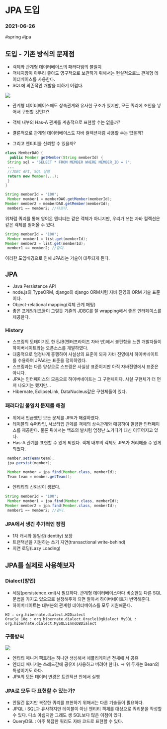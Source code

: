 # JPA 도입
### 2021-06-26
#spring #jpa
## 도입 - 기존 방식의 문제점
- 객체와 관계형 데이터베이스의 패러다임의 불일치
- 객체지향이 아무리 좋아도 영구적으로 보관하기 위해서는 현실적으로느 관계형 데이터베이스를 사용한다.
- SQL에 의존적인 개발을 피하기 어렵다.


![](JPA%20%EB%8F%84%EC%9E%85/jpa-basic-pdf%20%E1%84%91%E1%85%A9%E1%86%AF%E1%84%83%E1%85%A5%20%E1%84%8B%E1%85%A7%E1%86%AF%E1%84%80%E1%85%B5.png)
- 관계형 데이터베이스에도 상속관계와 유사한 구조가 있지만, 모든 쿼리에 조인을 넣어서 구현할 것인가?
- 객체 내부의 Has-A 관계를 계층적으로 표현할 수는 없을까?
- 결론적으로 관계형 데이터베이스도 자바 컬렉션처럼 사용할 수는 없을까?

- 그리고 엔티티를 신뢰할 수 있을까?
```java
class MemberDAO {
  public Member getMember(String memberId) {
 String sql = "SELECT * FROM MEMBER WHERE MEMBER_ID = ?";
 ...
 //JDBC API, SQL 실행
 return new Member(...);
 }
}

String memberId = "100";
 Member member1 = memberDAO.getMember(memberId);
Member member2 = memberDAO.getMember(memberId);
 member1 == member2; //다르다. 
```

위처럼 쿼리를 통해 얻어온 엔티티는 같은 객체가 아니지만, 우리가 쓰는 자바 컬렉션은 같은 객체를 얻어올 수 있다.

```java
String memberId = "100";
 Member member1 = list.get(memberId);
Member member2 = list.get(memberId);
 member1 == member2; //같다.
```

이러한 도입배경으로 인해 JPA라는 기술이 대두되게 된다.


## JPA
- Java Persistence API
- node.js의 TypeORM, django의 django ORM처럼 자바 진영의 ORM 기술 표준이다.
- Object-relational mapping(객체 관계 매핑)
- 좋은 프레임워크들이 그렇듯 기존의 JDBC를 잘 wrapping해서 좋은 인터페이스를 제공한다.

### History
- 스프링의 모태이기도 한 EJB(엔터프라이즈 자바 빈)에서 불편함을 느낀 개발자들이 하이버네이트라는 오픈소스를 개발하였다.
- 대중적으로 엄청나게 흥행하여 사실상의 표준이 되자 자바 진영에서 하이버네이트를 수용하여 JPA라는 표준을 정의하였다.
- 스프링과는 다른 양상으로 스프링은 사실상 표준이지만 아직 자바진영에서 표준은 아니다.
- JPA는 인터페이스의 모음으로 하이버네이트는 그 구현체이다. 사실 구현체가 더 먼저 나오기는 했지만…
- Hibernate, EclipseLink, DataNucleus같은 구현체들이 있다.

### 패러다임 불일치 문제를 해결
- 위에서 언급했던 모든 문제를 JPA가 해결하였다.
- 테이블의 슈퍼타입, 서브타입 관계를 객체의 상속관계와 매핑하여 깔끔한 인터페이스를 제공한다. 물론 뒤에서는 백조의 발처럼 엄청난 노가다가 대신 이루어지고 있다.
- Has-A 관계를 표현할 수 있게 되었다. 객체 내부의 객체도 JPA가 처리해줄 수 있게 되었다.
```java
 member.setTeam(team);
 jpa.persist(member);
 
 Member member = jpa.find(Member.class, memberId);
 Team team = member.getTeam();
```

- 엔티티의 신뢰성이 생겼다.
```java
String memberId = "100";
 Member member1 = jpa.find(Member.class, memberId);
Member member2 = jpa.find(Member.class, memberId);
 member1 == member2; //같다.
```


### JPA에서 생긴 추가적인 장점
- 1차 캐시와 동일성(identity) 보장
- 트랜잭션을 지원하는 쓰기 지연(transactional write-behind) 
- 지연 로딩(Lazy Loading)



## JPA를 실제로 사용해보자

### Dialect(방언)
- 세팅(persistence.xml)시 필요하다. 관계형 데이터베이스마다 비슷한듯 다른 SQL 문법을 가지고 있으므로 설정해주게 되면 알아서 하이버네이트가 번역해준다.
- 하이버네이트는 대부분의 관계형 데이터베이스를 모두 지원해준다.
```
H2 : org.hibernate.dialect.H2Dialect
Oracle 10g : org.hibernate.dialect.Oracle10gDialect MySQL : org.hibernate.dialect.MySQL5InnoDBDialect
```

### 구동방식
![](JPA%20%EB%8F%84%EC%9E%85/jpa-basic-pdf%20%E1%84%91%E1%85%A9%E1%86%AF%E1%84%83%E1%85%A5%20%E1%84%8B%E1%85%A7%E1%86%AF%E1%84%80%E1%85%B5%202.png)

- 엔티티 매니저 팩토리는 하나만 생성해서 애플리케이션 전체에 서 공유
- 엔티티 매니저는 쓰레드간에 공유X (사용하고 버려야 한다).
=> 위 두개는 Bean의 특성이기도 하다.
- JPA의 모든 데이터 변경은 트랜잭션 안에서 실행

### JPA로 모두 다 표현할 수 있는가?
- 안될건 없지만 복잡한 쿼리를 표현하기 위해서는 다른 기술들이 필요하다.
- JPQL : SQL과 유사하지만 테이블이 아닌 엔티티 객체를 대상으로 쿼리문을 작성할 수 있다. 다소 아쉽지만 그래도 생 SQL보다 많은 이점이 있다.
- QueryDSL : 아주 복잡한 쿼리도 자바 코드로 표현할 수 있다.